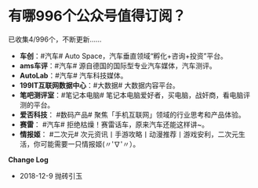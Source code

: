 # 有哪996个公众号值得订阅？

已收集4/996个，不断更新……

- **车创**：#汽车# Auto Space，汽车垂直领域“孵化+咨询+投资”平台。
- **ams车评**：#汽车# 源自德国的国际型专业汽车媒体，汽车测评。
- **AutoLab**：#汽车# 汽车科技媒体。
- **199IT互联网数据中心**：#大数据# 大数据内容平台。
- **笔吧测评室**：#笔记本电脑# 笔记本电脑爱好者，买电脑，战奸商，看电脑评测的平台。
- **爱否科技**： #数码产品# 聚焦「手机互联网」领域的行业思考和产品体验。
- **赛雷**： #汽车# 拒绝枯燥！赛雷话车，原来汽车还能这样讲~。
- **情报姬**： #二次元# 次元资讯丨手游攻略丨动漫推荐丨游戏安利，二次元生活，你可能需要一只情报姬(〃'∇'〃）。



**Change Log**

- 2018-12-9 抛砖引玉

